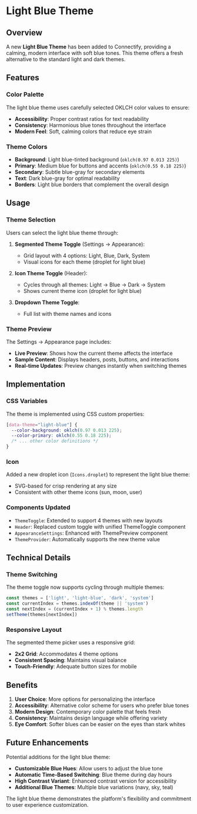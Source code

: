 # Light Blue Theme

## Overview

A new **Light Blue Theme** has been added to Connectify, providing a calming, modern interface with soft blue tones. This theme offers a fresh alternative to the standard light and dark themes.

## Features

### Color Palette
The light blue theme uses carefully selected OKLCH color values to ensure:
- **Accessibility**: Proper contrast ratios for text readability
- **Consistency**: Harmonious blue tones throughout the interface
- **Modern Feel**: Soft, calming colors that reduce eye strain

### Theme Colors
- **Background**: Light blue-tinted background (`oklch(0.97 0.013 225)`)
- **Primary**: Medium blue for buttons and accents (`oklch(0.55 0.18 225)`)
- **Secondary**: Subtle blue-gray for secondary elements
- **Text**: Dark blue-gray for optimal readability
- **Borders**: Light blue borders that complement the overall design

## Usage

### Theme Selection
Users can select the light blue theme through:

1. **Segmented Theme Toggle** (Settings → Appearance):
   - Grid layout with 4 options: Light, Blue, Dark, System
   - Visual icons for each theme (droplet for light blue)

2. **Icon Theme Toggle** (Header):
   - Cycles through all themes: Light → Blue → Dark → System
   - Shows current theme icon (droplet for light blue)

3. **Dropdown Theme Toggle**:
   - Full list with theme names and icons

### Theme Preview
The Settings → Appearance page includes:
- **Live Preview**: Shows how the current theme affects the interface
- **Sample Content**: Displays headers, posts, buttons, and interactions
- **Real-time Updates**: Preview changes instantly when switching themes

## Implementation

### CSS Variables
The theme is implemented using CSS custom properties:

```css
[data-theme="light-blue"] {
  --color-background: oklch(0.97 0.013 225);
  --color-primary: oklch(0.55 0.18 225);
  /* ... other color definitions */
}
```

### Icon
Added a new droplet icon (`Icons.droplet`) to represent the light blue theme:
- SVG-based for crisp rendering at any size
- Consistent with other theme icons (sun, moon, user)

### Components Updated
- `ThemeToggle`: Extended to support 4 themes with new layouts
- `Header`: Replaced custom toggle with unified ThemeToggle component
- `AppearanceSettings`: Enhanced with ThemePreview component
- `ThemeProvider`: Automatically supports the new theme value

## Technical Details

### Theme Switching
The theme toggle now supports cycling through multiple themes:
```typescript
const themes = ['light', 'light-blue', 'dark', 'system']
const currentIndex = themes.indexOf(theme || 'system')
const nextIndex = (currentIndex + 1) % themes.length
setTheme(themes[nextIndex])
```

### Responsive Layout
The segmented theme picker uses a responsive grid:
- **2x2 Grid**: Accommodates 4 theme options
- **Consistent Spacing**: Maintains visual balance
- **Touch-Friendly**: Adequate button sizes for mobile

## Benefits

1. **User Choice**: More options for personalizing the interface
2. **Accessibility**: Alternative color scheme for users who prefer blue tones
3. **Modern Design**: Contemporary color palette that feels fresh
4. **Consistency**: Maintains design language while offering variety
5. **Eye Comfort**: Softer blues can be easier on the eyes than stark whites

## Future Enhancements

Potential additions for the light blue theme:
- **Customizable Blue Hues**: Allow users to adjust the blue tone
- **Automatic Time-Based Switching**: Blue theme during day hours
- **High Contrast Variant**: Enhanced contrast version for accessibility
- **Additional Blue Themes**: Multiple blue variations (navy, sky, teal)

The light blue theme demonstrates the platform's flexibility and commitment to user experience customization. 